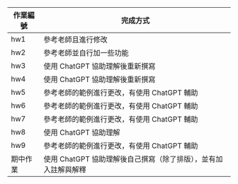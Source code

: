 | 作業編號   | 完成方式                                                           |
|------------|--------------------------------------------------------------------|
| hw1        | 參考老師且進行修改                                                |
| hw2        | 參考老師並自行加一些功能                                          |
| hw3        | 使用 ChatGPT 協助理解後重新撰寫                                        |
| hw4        | 使用 ChatGPT 協助理解後重新撰寫                                        |
| hw5        | 參考老師的範例進行更改，有使用 ChatGPT 輔助                     |
| hw6        | 參考老師的範例進行更改，有使用 ChatGPT 輔助                     |
| hw7        | 參考老師的範例進行更改，有使用 ChatGPT 輔助                     |
| hw8        | 使用 ChatGPT 協助理解                                                  |
| hw9        | 參考老師的範例進行更改，有使用 ChatGPT 輔助                     |
| 期中作業   | 使用 ChatGPT 協助理解後自己撰寫（除了排版），並有加入註解與解釋       |
